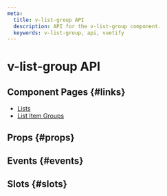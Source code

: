 ```yaml
---
meta:
  title: v-list-group API
  description: API for the v-list-group component.
  keywords: v-list-group, api, vuetify
---
```


# v-list-group API

<entry-ad />

## Component Pages {#links}

- [Lists](components/lists)
- [List Item Groups](components/list-item-groups)

## Props {#props}

<api-section name="v-list-group" section="props" />

## Events {#events}

<api-section name="v-list-group" section="events" />

## Slots {#slots}

<api-section name="v-list-group" section="slots" />

<backmatter />

